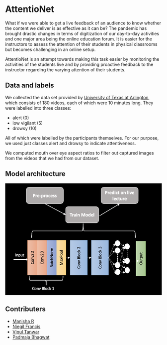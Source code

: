 
# AttentioNet

What if we were able to get a live feedback of an audience to know whether the content we deliver is as effective as it can be? The pandemic has brought drastic changes in terms of digitization of our day-to-day activities and one major area being the online education forum. It is easier for the instructors to assess the attention of their students in physical classrooms but becomes challenging in an online setup. 

AttentioNet is an attempt towards making this task easier by monitoring the activities of the students live and by providing proactive feedback to the instructor regarding the varying attention of their students.


## Data and labels 

We collected the data set provided by [University of Texas at Arlington](https://sites.google.com/view/utarldd/home), which consists of 180 videos, each of which were 10 minutes long. They were labelled into three classes:
-	alert (0)
-	low vigilant (5)
-	drowsy (10)

All of which were labelled by the participants themselves. For our purpose, we used just classes alert and drowsy to indicate attentiveness.

We computed mouth over eye aspect ratios to filter out captured images from the videos that we had from our dataset.

## Model architecture 

![](architecture.png)

## Contributers 

- [Manisha R](https://github.com/Manisha2297)
- [Niegil Francis](https://github.com/Niegil-Francis)
- [Vipul Tanwar](https://github.com/vipultanwr)
- [Padmaja Bhagwat](https://github.com/PadmajaVB)
